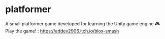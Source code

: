 # platformer
A small platformer game developed for learning the Unity game engine
🎮 Play the game! :  https://addev2906.itch.io/blox-smash
